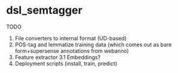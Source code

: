 # dsl_semtagger
TODO 
1. File converters to internal format (UD-based)
2. POS-tag and lemmatize training data (which comes out as bare form+supersense annotations from webanno)
3. Feature extractor
  3.1 Embeddings?
5. Deployment scripts (install, train, predict)
